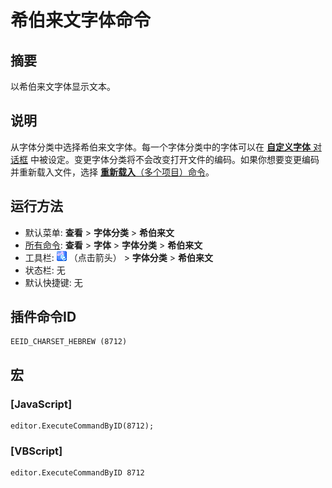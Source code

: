 # 希伯来文字体命令

## 摘要

以希伯来文字体显示文本。

## 说明

从字体分类中选择希伯来文字体。每一个字体分类中的字体可以在 [**自定义字体** 对话框](../../dlg/properties/font/index) 中被设定。变更字体分类将不会改变打开文件的编码。如果你想要变更编码并重新载入文件，选择 [**重新载入**（多个项目）命令](../file/file_reload_defined)。

## 运行方法

- 默认菜单: **查看** \> **字体分类** \> **希伯来文**
- [所有命令](../tools/all_commands): **查看** \> **字体** >
**字体分类** \> **希伯来文**
- 工具栏: ![](../../images/fontpopup.png)
（点击箭头） \> **字体分类** \> **希伯来文**
- 状态栏: 无
- 默认快捷键: 无

## 插件命令ID

```
EEID_CHARSET_HEBREW (8712)
```

## 宏

### \[JavaScript\]

```
editor.ExecuteCommandByID(8712);
```

### \[VBScript\]

```
editor.ExecuteCommandByID 8712
```
